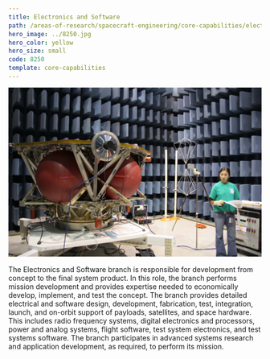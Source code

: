 ```yaml
---
title: Electronics and Software
path: /areas-of-research/spacecraft-engineering/core-capabilities/electronics-software
hero_image: ../8250.jpg
hero_color: yellow
hero_size: small
code: 8250
template: core-capabilities
---
```

![An Electronics and Software team member](8240.jpg)

The Electronics and Software branch is responsible for development from concept to the final system product. In this role, the branch performs mission development and provides expertise needed to economically develop, implement, and test the concept. The branch provides detailed electrical and software design, development, fabrication, test, integration, launch, and on-orbit support of payloads, satellites, and space hardware. This includes radio frequency systems, digital electronics and processors, power and analog systems, flight software, test system electronics, and test systems software. The branch participates in advanced systems research and application development, as required, to perform its mission. 